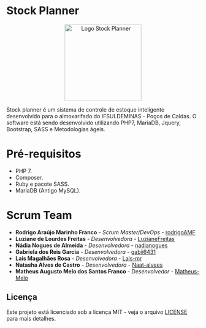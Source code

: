 # Stock Planner

<p align = "center">
  <img src="https://github.com/rodrigoAMF/stock-planner/blob/master/img/logo1.png" alt="Logo Stock Planner" width="200"/>
</p> 

Stock planner é um sistema de controle de estoque inteligente desenvolvido para o almoxarifado do IFSULDEMINAS - Poços de Caldas. O software está sendo desenvolvido utilizando PHP7, MariaDB, Jquery, Bootstrap, SASS e Metodologias ágeis.

# Pré-requisitos
* PHP 7.
* Composer.
* Ruby e pacote SASS.
* MariaDB (Antigo MySQL).

# Scrum Team

* **Rodrigo Araújo Marinho Franco** - *Scrum Master/DevOps* - [rodrigoAMF](https://github.com/rodrigoAMF)
* **Luziane de Lourdes Freitas** - *Desenvolvedora* - [LuzianeFreitas](https://github.com/LuzianeFreitas)
* **Nádia Nogues de Almeida** - *Desenvolvedora* - [nadianogues](https://github.com/nadianogues)
* **Gabriela dos Reis Garcia** - *Desenvolvedora* - [gabii6431](https://github.com/gabii6431)
* **Laís Magalhães Rosa** - *Desenvolvedora* - [Lais-mr](https://github.com/Lais-mr)
* **Natasha Alves de Castro** - *Desenvolvedora* - [Naat-alvees](https://github.com/Naat-alvees)
* **Matheus Augusto Melo dos Santos Franco** - *Desenvolvedor* - [Matheus-Melo](https://github.com/Matheus-Melo)

## Licença

Este projeto está licenciado sob a licença MIT - veja o arquivo [LICENSE](LICENSE) para mais detalhes.
